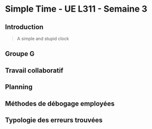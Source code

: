 # Simple Time - UE L311 - Semaine 3 

## Introduction

> A simple and stupid clock

## Groupe G
## Travail collaboratif
## Planning
## Méthodes de débogage employées
## Typologie des erreurs trouvées
